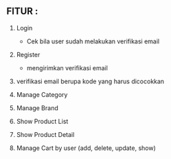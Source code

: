 ## FITUR :
1. Login
    - Cek bila user sudah melakukan verifikasi email
2. Register
    - mengirimkan verifikasi email
    
3. verifikasi email berupa kode yang harus dicocokkan
4. Manage Category
5. Manage Brand
6. Show Product List
7. Show Product Detail
8. Manage Cart by user (add, delete, update, show)

